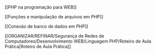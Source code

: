 [[PHP na programação para WEB]]

[[Funções e manipulação de arquivos em PHP]]

[[Conexão de banco de dados em PHP]]

[[ORGANIZAR/REFINAR/Segurança de Redes de Computadores/Desenvolvimento WEB/Linguagem PHP/Roteiro de Aula Prática|Roteiro de Aula Prática]]